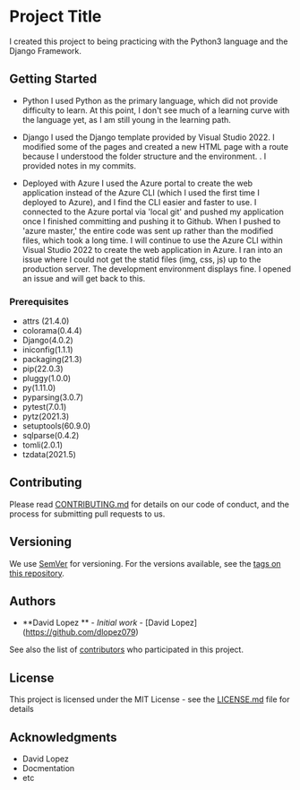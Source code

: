 # Project Title

I created this project to being practicing with the Python3 language and the Django Framework.  

## Getting Started

* Python
I used Python as the primary language, which did not provide difficulty to learn.  At this point, I don't see much of a learning curve with the language yet, as I am still young in the learning path.

* Django
I used the Django template provided by Visual Studio 2022.   I modified some of the pages and created a new HTML page with a route because I understood the folder structure and the environment. .  I provided notes in my commits.

* Deployed with Azure
I used the Azure portal to create the web application instead of the Azure CLI (which I used the first time I deployed to Azure), and I find the CLI easier and faster to use.  I connected to the Azure portal via 'local git' and pushed my application once I finished committing and pushing it to Github.  When I pushed to 'azure master,' the entire code was sent up rather than the modified files, which took a long time.  I will continue to use the Azure CLI within Visual Studio 2022 to create the web application in Azure. I ran into an issue where I could not get the statid files (img, css, js) up to the production server.  The development environment displays fine.  I opened an issue and will get back to this. 


### Prerequisites

* attrs (21.4.0) 
* colorama(0.4.4)
* Django(4.0.2)
* iniconfig(1.1.1)
* packaging(21.3)
* pip(22.0.3)
* pluggy(1.0.0)
* py(1.11.0)
* pyparsing(3.0.7)
* pytest(7.0.1)
* pytz(2021.3)
* setuptools(60.9.0)
* sqlparse(0.4.2)
* tomli(2.0.1)
* tzdata(2021.5)


## Contributing

Please read [CONTRIBUTING.md](https://gist.github.com/PurpleBooth/b24679402957c63ec426) for details on our code of conduct, and the process for submitting pull requests to us.

## Versioning

We use [SemVer](http://semver.org/) for versioning. For the versions available, see the [tags on this repository](https://github.com/your/project/tags). 

## Authors

* **David Lopez ** - *Initial work* - [David Lopez] (https://github.com/dlopez079)

See also the list of [contributors](https://github.com/dlopez079/DjangoWebProject1/contributors) who participated in this project.

## License

This project is licensed under the MIT License - see the [LICENSE.md](LICENSE.md) file for details

## Acknowledgments

* David Lopez
* Docmentation
* etc

